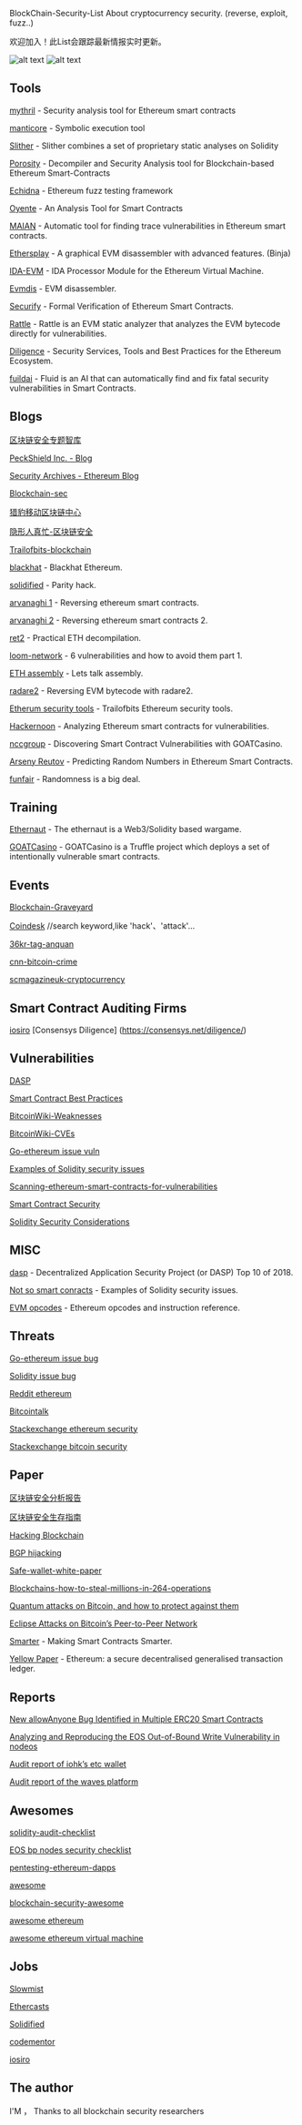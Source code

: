 BlockChain-Security-List
About cryptocurrency security. (reverse, exploit, fuzz..)

欢迎加入！此List会跟踪最新情报实时更新。

![alt text](https://www.slowmist.com/eth214_res/img/logo.png) ![alt text](https://avatars3.githubusercontent.com/u/25600994?s=400&u=5e75ba9b340d3148fd9b75ac6da7df7f1b47c4d7&v=4)

## Tools

[mythril](https://github.com/ConsenSys/mythril) - Security analysis tool for Ethereum smart contracts 

[manticore](https://github.com/trailofbits/manticore) - Symbolic execution tool

[Slither](https://trailofbits.wufoo.com/forms/m1qfujq31qyj9ee/) - Slither combines a set of proprietary static analyses on Solidity

[Porosity](https://github.com/comaeio/porosity) - Decompiler and Security Analysis tool for Blockchain-based Ethereum Smart-Contracts

[Echidna](https://github.com/trailofbits/echidna) - Ethereum fuzz testing framework 

[Oyente](https://github.com/melonproject/oyente) - An Analysis Tool for Smart Contracts

[MAIAN](https://github.com/MAIAN-tool/MAIAN) - Automatic tool for finding trace vulnerabilities in Ethereum smart contracts.

[Ethersplay](https://github.com/trailofbits/ethersplay) - A graphical EVM disassembler with advanced features. (Binja)

[IDA-EVM](https://github.com/trailofbits/ida-evm) - IDA Processor Module for the Ethereum Virtual Machine.

[Evmdis](https://github.com/arachnid/evmdis) - EVM disassembler.

[Securify](https://securify.ch/) - Formal Verification of Ethereum Smart Contracts.

[Rattle](https://trailofbits.wufoo.com/forms/m1qfujq31qyj9ee/) - Rattle is an EVM static analyzer that analyzes the EVM bytecode directly for vulnerabilities.

[Diligence](https://consensys.net/diligence/) - Security Services, Tools and Best Practices for the Ethereum Ecosystem.

[fuildai](https://fluidai.co/) - Fluid is an AI that can automatically find and fix fatal security vulnerabilities in Smart Contracts.

## Blogs
[区块链安全专题智库](https://bcsec.org/)

[PeckShield Inc. - Blog](https://www.peckshield.com/blog.html)

[Security Archives - Ethereum Blog](https://blog.ethereum.org/category/security/)

[Blockchain-sec](https://blockchain-sec.com/)

[猎豹移动区块链中心](https://www.cmcmbc.com/zh-cn/blog/)

[隐形人真忙-区块链安全](https://blog.csdn.net/u011721501/article/category/7483965)

[Trailofbits-blockchain](https://blog.trailofbits.com/category/blockchain/)

[blackhat](https://cansecwest.com/slides/2018/Blackhat%20Ethereum%20%20Ryan%20Stortz%20and%20Jay%20Little,%20Trail%20of%20Bits,%20Inc.pdf) - Blackhat Ethereum.

[solidified](https://medium.com/solidified/parity-hack-how-it-happened-and-its-aftermath-9bffb2105c0) - Parity hack.

[arvanaghi 1](https://arvanaghi.com/blog/reversing-ethereum-smart-contracts/) - Reversing ethereum smart contracts.

[arvanaghi 2](https://arvanaghi.com/blog/reversing-ethereum-smart-contracts-pt2/) - Reversing ethereum smart contracts 2.

[ret2](https://blog.ret2.io/2018/05/16/practical-eth-decompilation/) - Practical ETH decompilation.

[loom-network](https://medium.com/loom-network/how-to-secure-your-smart-contracts-6-solidity-vulnerabilities-and-how-to-avoid-them-part-1-c33048d4d17d) - 6 vulnerabilities and how to avoid them part 1.

[ETH assembly](https://medium.com/@xJonathan/reverse-engineering-ethereum-smart-contract-lets-talk-assembly-10c38b8e3c2) - Lets talk assembly.

[radare2](https://blog.positive.com/reversing-evm-bytecode-with-radare2-ab77247e5e53) - Reversing EVM bytecode with radare2.

[Etherum security tools](https://blog.trailofbits.com/2018/03/23/use-our-suite-of-ethereum-security-tools/) - Trailofbits Ethereum security tools.

[Hackernoon](https://hackernoon.com/scanning-ethereum-smart-contracts-for-vulnerabilities-b5caefd995df) - Analyzing Ethereum smart contracts for vulnerabilities.

[nccgroup](https://www.nccgroup.trust/us/our-research/discovering-smart-contract-vulnerabilities-with-goatcasino/?style=Cyber+Security) - Discovering Smart Contract Vulnerabilities with GOATCasino.

[Arseny Reutov](https://blog.positive.com/predicting-random-numbers-in-ethereum-smart-contracts-e5358c6b8620) - Predicting Random Numbers in Ethereum Smart Contracts.

[funfair](https://funfair.io/randomness-is-a-big-deal/) - Randomness is a big deal.

## Training

[Ethernaut](https://ethernaut.zeppelin.solutions/level/0x6545df87f57d21cb096a0bfcc53a70464d062512) - The ethernaut is a Web3/Solidity based wargame.

[GOATCasino](https://github.com/nccgroup/GOATCasino) - GOATCasino is a Truffle project which deploys a set of intentionally vulnerable smart contracts.

## Events

[Blockchain-Graveyard](https://magoo.github.io/Blockchain-Graveyard/)

[Coindesk](https://www.coindesk.com/?s=) //search keyword,like 'hack'、'attack'...

[36kr-tag-anquan](https://36kr.com/tags/anquan)

[cnn-bitcoin-crime](https://www.ccn.com/bitcoin-crime/)

[scmagazineuk-cryptocurrency](https://www.scmagazineuk.com/cryptocurrency/topic/48080/)

## Smart Contract Auditing Firms

[iosiro](https://www.iosiro.com/)
[Consensys Diligence] (https://consensys.net/diligence/)

## Vulnerabilities

[DASP](http://www.dasp.co/)

[Smart Contract Best Practices](https://github.com/ConsenSys/smart-contract-best-practices)

[BitcoinWiki-Weaknesses](https://en.bitcoin.it/wiki/Weaknesses)

[BitcoinWiki-CVEs](https://en.bitcoin.it/wiki/Common_Vulnerabilities_and_Exposures)

[Go-ethereum issue vuln](https://github.com/ethereum/go-ethereum/issues?utf8=%E2%9C%93&q=label%3Avuln)

[Examples of Solidity security issues ](https://github.com/trailofbits/not-so-smart-contracts)

[Scanning-ethereum-smart-contracts-for-vulnerabilities](https://hackernoon.com/scanning-ethereum-smart-contracts-for-vulnerabilities-b5caefd995df)

[Smart Contract Security](https://blog.ethereum.org/2016/06/10/smart-contract-security/)

[Solidity Security Considerations](http://solidity.readthedocs.io/en/latest/security-considerations.html)

## MISC

[dasp](http://dasp.co/) - Decentralized Application Security Project (or DASP) Top 10 of 2018.

[Not so smart conracts](https://github.com/trailofbits/not-so-smart-contracts) - Examples of Solidity security issues.

[EVM opcodes](https://github.com/trailofbits/evm-opcodes) - Ethereum opcodes and instruction reference.

## Threats

[Go-ethereum issue bug](https://github.com/ethereum/go-ethereum/issues?q=is%3Aopen+is%3Aissue+label%3Abug)

[Solidity issue bug](https://github.com/ethereum/solidity/issues?utf8=%E2%9C%93&q=label%3Abug+)

[Reddit ethereum](https://www.reddit.com/r/ethereum/)

[Bitcointalk](https://bitcointalk.org/index.php?board=6.0)

[Stackexchange ethereum security](https://ethereum.stackexchange.com/questions/tagged/security)

[Stackexchange bitcoin security](https://bitcoin.stackexchange.com/questions/tagged/security)

## Paper

[区块链安全分析报告](https://bcsec.org/blockchainsecurity_v1.pdf)

[区块链安全生存指南](https://chaitin.cn/cn/download/blockchain_security_guide_20180507.pdf)

[Hacking Blockchain](https://www.rsaconference.com/writable/presentations/file_upload/fon4-t11_hacking_blockchain.pdf)

[BGP hijacking](https://en.wikipedia.org/wiki/BGP_hijacking)

[Safe-wallet-white-paper](https://www.cmcmbc.com/zh-cn/blog/research/2018-04-18/79.html)

[Blockchains-how-to-steal-millions-in-264-operations](https://research.kudelskisecurity.com/2018/01/16/blockchains-how-to-steal-millions-in-264-operations/)

[Quantum attacks on Bitcoin, and how to protect against them](https://arxiv.org/pdf/1710.10377.pdf)

[Eclipse Attacks on Bitcoin’s Peer-to-Peer Network](http://cs-people.bu.edu/heilman/eclipse/)

[Smarter](https://eprint.iacr.org/2016/633.pdf) - Making Smart Contracts Smarter.

[Yellow Paper](https://ethereum.github.io/yellowpaper/paper.pdf) - Ethereum: a secure decentralised generalised transaction ledger. 

## Reports

[New allowAnyone Bug Identified in Multiple ERC20 Smart Contracts](https://peckshield.com/2018/05/29/eosOOB/)

[Analyzing and Reproducing the EOS Out-of-Bound Write Vulnerability in nodeos](https://peckshield.com/2018/05/29/eosOOB/)

[Audit report of iohk’s etc wallet](https://research.kudelskisecurity.com/2018/01/26/audit-report-of-iohks-etc-wallet/)

[Audit report of the waves platform](https://research.kudelskisecurity.com/2017/10/10/audit-report-of-the-waves-platform/)

## Awesomes

[solidity-audit-checklist](https://github.com/miguelmota/solidity-audit-checklist)

[EOS bp nodes security checklist](https://github.com/slowmist/eos-bp-nodes-security-checklist)

[pentesting-ethereum-dapps](https://arvanaghi.com/blog/pentesting-ethereum-dapps/)

[awesome](https://github.com/sindresorhus/awesome)

[blockchain-security-awesome](https://github.com/0xMrcat/blockchain-security-awesome)

[awesome ethereum](https://github.com/btomashvili/awesome-ethereum)

[awesome ethereum virtual  machine](https://github.com/pirapira/awesome-ethereum-virtual-machine)

## Jobs
[Slowmist](https://www.slowmist.com/)

[Ethercasts](https://jobs.ethercasts.com/)

[Solidified](https://solidified.io/)

[codementor](https://www.codementor.io/solidity-developers)

[iosiro](https://www.iosiro.com/)

## The author
I'M ，
Thanks to all blockchain security researchers

